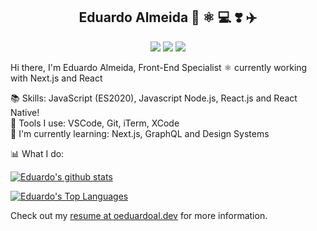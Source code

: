 <h2 align="center">Eduardo Almeida 📖 ⚛️  💻  ❣️ ✈️</h2>
<p align="center">
  <a href="https://oeduardoal.dev/"><img src="https://img.shields.io/static/v1?label=me&message=oeduardoal.dev&color=blue&logo=&style=flat-square&logoColor=white&link=oeduardoal.dev" /></a>
  <a href="https://linkedin.com/in/oeduardoal"><img src="https://img.shields.io/static/v1?label=LinkedIn&message=oeduardoal&color=blue&logo=linkedin&style=flat-square&logoColor=white"" /></a>
  <a href="mailto:oeduardoal@gmail.com"><img src="https://img.shields.io/static/v1?label=Gmail&message=oeduardoal@gmail.com&color=red&logo=gmail&style=flat-square&logoColor=white" /></a>
</p>


Hi there, I'm Eduardo Almeida, Front-End Specialist ⚛️ currently working with Next.js and React<br/>

📚 Skills: JavaScript (ES2020), Javascript Node.js, React.js and React Native! <br/>
🔧 Tools I use: VSCode, Git, iTerm, XCode <br/>
📖 I'm currently learning: Next.js, GraphQL and Design Systems <br/>

📊 What I do:

[![Eduardo's github stats](https://github-readme-stats.vercel.app/api?username=oeduardoal&count_private=true&show_icons=true&theme=dark)](https://github.com/oeduardoal)
  
[![Eduardo's Top Languages](https://github-readme-stats.vercel.app/api/top-langs?username=oeduardoal&count_private=true&show_icons=true&theme=dark)](https://github.com/oeduardoal)

Check out my [resume at oeduardoal.dev](https://oeduardoal.dev) for more information.
